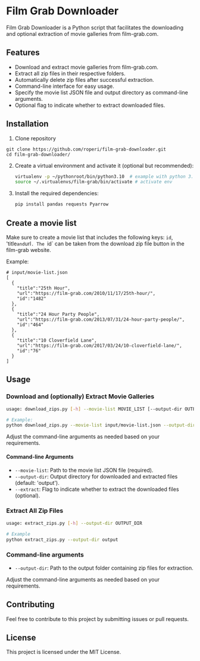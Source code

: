# Film Grab Downloader

Film Grab Downloader is a Python script that facilitates the downloading and optional extraction of movie galleries from film-grab.com. 

## Features
- Download and extract movie galleries from film-grab.com.
- Extract all zip files in their respective folders.
- Automatically delete zip files after successful extraction.
- Command-line interface for easy usage.
- Specify the movie list JSON file and output directory as command-line arguments.
- Optional flag to indicate whether to extract downloaded files.

## Installation

1. Clone repository
```commandline
git clone https://github.com/roperi/film-grab-downloader.git
cd film-grab-downloader/
```

2. Create a virtual environment and activate it (optional but recommended):
    ```bash
    virtualenv -p ~/pythonroot/bin/python3.10  # example with python 3.10
    source ~/.virtualenvs/film-grab/bin/activate # activate env
    ```

3. Install the required dependencies:
    ```bash
    pip install pandas requests Pyarrow
    ```

## Create a movie list

Make sure to create a movie list that includes the following keys: `id`, 'title` and `url`. The `id` can be taken from 
the download zip file button in the film-grab website.

Example:

```
# input/movie-list.json
[
  {
    "title":"25th Hour",
    "url":"https://film-grab.com/2010/11/17/25th-hour/",
    "id":"1482"
  },
  {
    "title":"24 Hour Party People",
    "url":"https://film-grab.com/2013/07/31/24-hour-party-people/",
    "id":"464"
  },
  {
    "title":"10 Cloverfield Lane",
    "url":"https://film-grab.com/2017/03/24/10-cloverfield-lane/",
    "id":"76"
  }
]

```

## Usage

### Download and (optionally) Extract Movie Galleries

```bash
usage: download_zips.py [-h] --movie-list MOVIE_LIST [--output-dir OUTPUT_DIR] [--extract]

# Example:
python download_zips.py --movie-list input/movie-list.json --output-dir output --extract
```
Adjust the command-line arguments as needed based on your requirements.

#### Command-line Arguments
* `--movie-list`: Path to the movie list JSON file (required).
* `--output-dir`: Output directory for downloaded and extracted files (default: 'output').
* `--extract`: Flag to indicate whether to extract the downloaded files (optional).


### Extract All Zip Files
```bash
usage: extract_zips.py [-h] --output-dir OUTPUT_DIR

# Example
python extract_zips.py --output-dir output
```
### Command-line arguments

- `--output-dir`: Path to the output folder containing zip files for extraction.

Adjust the command-line arguments as needed based on your requirements.

## Contributing
Feel free to contribute to this project by submitting issues or pull requests.

## License
This project is licensed under the MIT License.